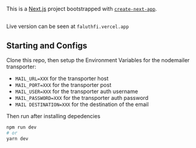 This is a [Next.js](https://nextjs.org/) project bootstrapped with [`create-next-app`](https://github.com/vercel/next.js/tree/canary/packages/create-next-app).

##

Live version can be seen at ```faluthfi.vercel.app```

## Starting and Configs

Clone this repo, 
then setup the Environment Variables for the nodemailer transporter:

- `MAIL_URL=XXX` for the transporter host
- `MAIL_PORT=XXX` for the transporter post
- `MAIL_USER=XXX` for the transporter auth username
- `MAIL_PASSWORD=XXX` for the transporter auth password
- `MAIL DESTINATION=XXX` for the destination of the email

Then run after installing depedencies

```bash
npm run dev
# or
yarn dev
```



